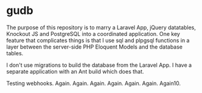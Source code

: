 # gudb

The purpose of this repository is to marry a Laravel App, jQuery datatables, Knockout JS and PostgreSQL into 
a coordinated application. One key feature that complicates things is that I use sql and plpgsql functions
in a layer between the server-side PHP Eloquent Models and the database tables.

I don't use migrations to build the database from the Laravel App. I have a separate application with
an Ant build which does that.

Testing webhooks. Again. Again. Again. Again. Again. Again. Again10.